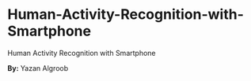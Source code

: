 # Human-Activity-Recognition-with-Smartphone
Human Activity Recognition with Smartphone

**By:** Yazan Algroob
